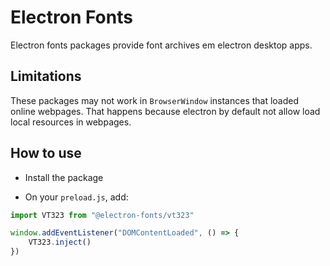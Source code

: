 # Electron Fonts

Electron fonts packages provide font archives em electron desktop apps.

## Limitations

These packages may not work in `BrowserWindow` instances that loaded online webpages. That happens because electron by default not allow load local resources in webpages.

## How to use

* Install the package

* On your `preload.js`, add:

```ts
import VT323 from "@electron-fonts/vt323"

window.addEventListener("DOMContentLoaded", () => {
    VT323.inject()
})
```